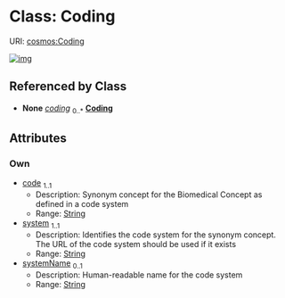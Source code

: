 
# Class: Coding




URI: [cosmos:Coding](https://www.cdisc.org/cosmos/1-0Coding)


[![img](https://yuml.me/diagram/nofunky;dir:TB/class/[BiomedicalConcept]++-%20coding%200..*>[Coding&#124;code:string;system:string;systemName:string%20%3F],[BiomedicalConcept])](https://yuml.me/diagram/nofunky;dir:TB/class/[BiomedicalConcept]++-%20coding%200..*>[Coding&#124;code:string;system:string;systemName:string%20%3F],[BiomedicalConcept])

## Referenced by Class

 *  **None** *[coding](coding.md)*  <sub>0..\*</sub>  **[Coding](Coding.md)**

## Attributes


### Own

 * [code](code.md)  <sub>1..1</sub>
     * Description: Synonym concept for the Biomedical Concept as defined in a code system
     * Range: [String](types/String.md)
 * [system](system.md)  <sub>1..1</sub>
     * Description: Identifies the code system for the synonym concept. The URL of the code system should be used if it exists
     * Range: [String](types/String.md)
 * [systemName](systemName.md)  <sub>0..1</sub>
     * Description: Human-readable name for the code system
     * Range: [String](types/String.md)

